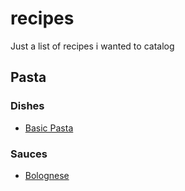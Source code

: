 # recipes

Just a list of recipes i wanted to catalog

## Pasta

### Dishes

- [Basic Pasta](./pasta/dishes/basic.md)

### Sauces

- [Bolognese](./pasta/sauces/Bolognese.md)
